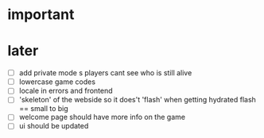 # important

# later

- [ ] add private mode s players cant see who is still alive
- [ ] lowercase game codes
- [ ] locale in errors and frontend
- [ ] 'skeleton' of the webside so it does't 'flash' when getting hydrated flash == small to big
- [ ] welcome page should have more info on the game
- [ ] ui should be updated